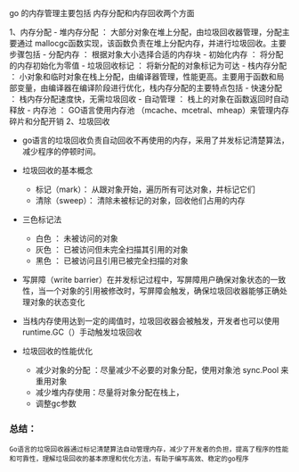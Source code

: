 go 的内存管理主要包括 内存分配和内存回收两个方面

1、内存分配
    - 堆内存分配 ： 大部分对象在堆上分配，由垃圾回收器管理，分配主要通过 mallocgc函数实现，该函数负责在堆上分配内存，并进行垃圾回收。主要步骤包括
        - 分配内存 ： 根据对象大小选择合适的内存块
        - 初始化内存 ： 将分配的内存初始化为零值
        - 垃圾回收标记 ： 将新分配的对象标记为可达
    - 栈内存分配 ： 小对象和临时对象在栈上分配，由编译器管理，性能更高。主要用于函数和局部变量，由编译器在编译阶段进行优化，栈内存分配的主要特点包括
        - 快速分配 ： 栈内存分配速度快，无需垃圾回收
        - 自动管理 ： 栈上的对象在函数返回时自动释放
    - 内存池 ： GO语言使用内存池 （mcache、mcetral、mheap）来管理内存碎片和分配开销
2、垃圾回收
    
- go语言的垃圾回收负责自动回收不再使用的内存，采用了并发标记清楚算法，减少程序的停顿时间。
- 垃圾回收的基本概念
    - 标记（mark）： 从跟对象开始，遍历所有可达对象，并标记它们
    - 清除（sweep）： 清除未被标记的对象，回收他们占用的内存
- 三色标记法
    - 白色 ： 未被访问的对象
    - 灰色 ： 已被访问但未完全扫描其引用的对象
    - 黑色 ： 已被访问且引用已被完全扫描的对象
- 写屏障（write barrier）在并发标记过程中，写屏障用户确保对象状态的一致性，当一个对象的引用被修改时，写屏障会触发，确保垃圾回收器能够正确处理对象的状态变化
    
- 当栈内存使用达到一定的阈值时，垃圾回收器会被触发，开发者也可以使用runtime.GC（）手动触发垃圾回收
    
- 垃圾回收的性能优化
	- 减少对象的分配 ：尽量减少不必要的对象分配，使用对象池 sync.Pool 来重用对象
	- 减少堆内存使用：尽量将对象分配在栈上，
	- 调整gc参数

### 总结：

```
Go语言的垃圾回收器通过标记清楚算法自动管理内存，减少了开发者的负担，提高了程序的性能和可靠性，理解垃圾回收的基本原理和优化方法，有助于编写高效、稳定的go程序
```

